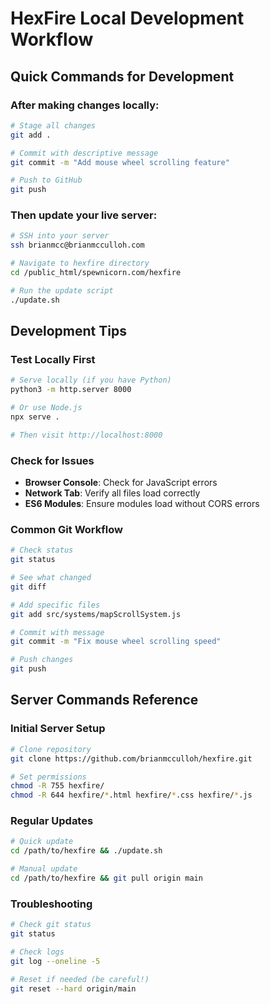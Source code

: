 # HexFire Local Development Workflow

## Quick Commands for Development

### After making changes locally:
```bash
# Stage all changes
git add .

# Commit with descriptive message
git commit -m "Add mouse wheel scrolling feature"

# Push to GitHub
git push
```

### Then update your live server:
```bash
# SSH into your server
ssh brianmcc@brianmcculloh.com

# Navigate to hexfire directory
cd /public_html/spewnicorn.com/hexfire

# Run the update script
./update.sh
```

## Development Tips

### Test Locally First
```bash
# Serve locally (if you have Python)
python3 -m http.server 8000

# Or use Node.js
npx serve .

# Then visit http://localhost:8000
```

### Check for Issues
- **Browser Console**: Check for JavaScript errors
- **Network Tab**: Verify all files load correctly
- **ES6 Modules**: Ensure modules load without CORS errors

### Common Git Workflow
```bash
# Check status
git status

# See what changed
git diff

# Add specific files
git add src/systems/mapScrollSystem.js

# Commit with message
git commit -m "Fix mouse wheel scrolling speed"

# Push changes
git push
```

## Server Commands Reference

### Initial Server Setup
```bash
# Clone repository
git clone https://github.com/brianmcculloh/hexfire.git

# Set permissions
chmod -R 755 hexfire/
chmod -R 644 hexfire/*.html hexfire/*.css hexfire/*.js
```

### Regular Updates
```bash
# Quick update
cd /path/to/hexfire && ./update.sh

# Manual update
cd /path/to/hexfire && git pull origin main
```

### Troubleshooting
```bash
# Check git status
git status

# Check logs
git log --oneline -5

# Reset if needed (be careful!)
git reset --hard origin/main
```
